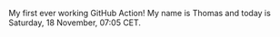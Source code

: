 My first ever working GitHub Action!
My name is Thomas and today is Saturday, 18 November, 07:05 CET. 

